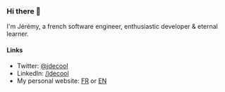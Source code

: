 ### Hi there 👋

I'm Jérémy, a french software engineer, enthusiastic developer & eternal learner.

#### Links

- Twitter: [@jdecool](https://twitter.com/jdecool)
- LinkedIn: [/jdecool](https://linkedin.com/in/jdecool)
- My personal website: [FR](https://www.jdecool.fr) or [EN](https://www.jdecool.fr/en/)


<!--
**jdecool/jdecool** is a ✨ _special_ ✨ repository because its `README.md` (this file) appears on your GitHub profile.

Here are some ideas to get you started:

- 🔭 I’m currently working on ...
- 🌱 I’m currently learning ...
- 👯 I’m looking to collaborate on ...
- 🤔 I’m looking for help with ...
- 💬 Ask me about ...
- 📫 How to reach me: ...
- 😄 Pronouns: ...
- ⚡ Fun fact: ...
-->
